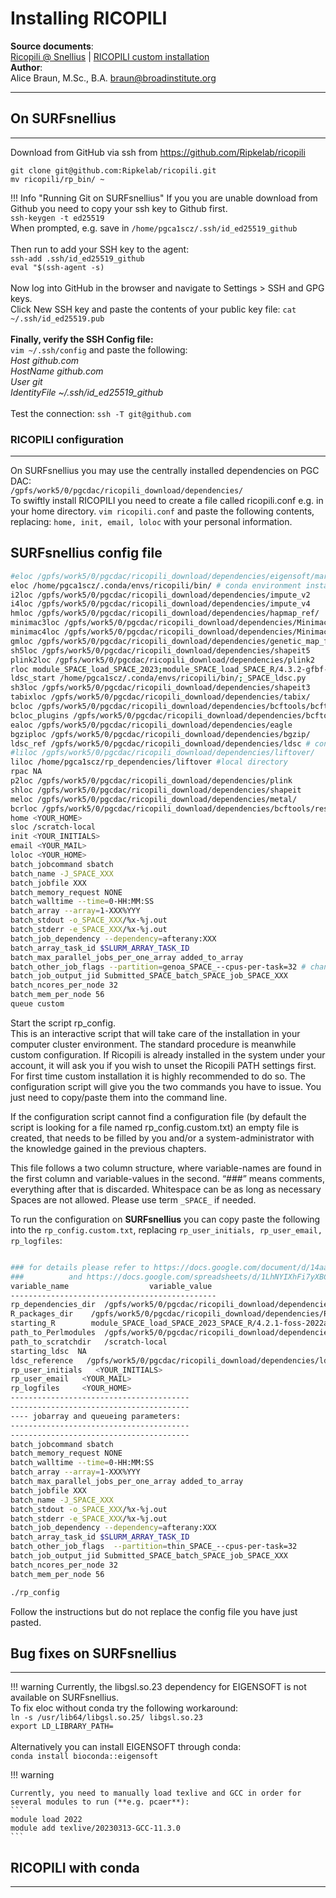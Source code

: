 # Installing RICOPILI
**Source documents**: <br> [Ricopili @ Snellius](https://docs.google.com/document/d/1VL7j-gA7wW8VCvj3YmfRvR8Ny9651WE9EcbUYE1Xg7A/edit?tab=t.0#heading=h.i7fbl6xjsyub) | [RICOPILI custom installation](https://docs.google.com/document/d/14aa-oeT5hF541I8hHsDAL_42oyvlHRC5FWR7gir4xco/edit?tab=t.0#heading=h.clyzm24wfoeu) <br>
**Author**: <br> Alice Braun, M.Sc., B.A. [braun@broadinstitute.org](mailto:braun@broadinstitute.org)<br> 
***

## On SURFsnellius
***
Download from GitHub via ssh from https://github.com/Ripkelab/ricopili

```
git clone git@github.com:Ripkelab/ricopili.git
mv ricopili/rp_bin/ ~
```
!!! Info "Running Git on SURFsnellius"
    If you you are unable download from Github you need to copy your ssh key to Github first. <br>
    `ssh-keygen -t ed25519`<br>
    When prompted, e.g. save in `/home/pgca1scz/.ssh/id_ed25519_github`<br>
    <br>
    Then run to add your SSH key to the agent:<br>
    `ssh-add .ssh/id_ed25519_github`<br>
    `eval "$(ssh-agent -s)`<br>
    <br>
    Now log into GitHub in the browser and navigate to Settings > SSH and GPG keys.<br>
    Click New SSH key and paste the contents of your public key file: `cat ~/.ssh/id_ed25519.pub`<br>
    <br>
    **Finally, verify the SSH Config file:<br>**
    `vim ~/.ssh/config` and paste the following:<br>
    *Host github.com <br>
    HostName github.com <br>
    User git <br>
    IdentityFile ~/.ssh/id_ed25519_github <br>*
    <br>
    Test the connection: `ssh -T git@github.com`


### RICOPILI configuration
***
On SURFsnellius you may use the centrally installed dependencies on PGC DAC: <br>
`/gpfs/work5/0/pgcdac/ricopili_download/dependencies/` <br>
To swiftly install RICOPILI you need to create a file called ricopili.conf e.g. in your home directory.
`vim ricopili.conf` and paste the following contents, replacing: `home, init, email, loloc` with your personal information. <br>

## SURFsnellius config file 
```bash
#eloc /gpfs/work5/0/pgcdac/ricopili_download/dependencies/eigensoft/mar_2023/EIG-master/bin/
eloc /home/pgca1scz/.conda/envs/ricopili/bin/ # conda environment installation
i2loc /gpfs/work5/0/pgcdac/ricopili_download/dependencies/impute_v2
i4loc /gpfs/work5/0/pgcdac/ricopili_download/dependencies/impute_v4
hmloc /gpfs/work5/0/pgcdac/ricopili_download/dependencies/hapmap_ref/
minimac3loc /gpfs/work5/0/pgcdac/ricopili_download/dependencies/Minimac3/
minimac4loc /gpfs/work5/0/pgcdac/ricopili_download/dependencies/Minimac4/minimac4-4.1.2-Linux-x86_64/bin/ 
gmloc /gpfs/work5/0/pgcdac/ricopili_download/dependencies/genetic_map_files 
sh5loc /gpfs/work5/0/pgcdac/ricopili_download/dependencies/shapeit5 
plink2loc /gpfs/work5/0/pgcdac/ricopili_download/dependencies/plink2 
rloc module_SPACE_load_SPACE_2023;module_SPACE_load_SPACE_R/4.3.2-gfbf-2023a;_SPACE_R
ldsc_start /home/pgca1scz/.conda/envs/ricopili/bin/;_SPACE_ldsc.py
sh3loc /gpfs/work5/0/pgcdac/ricopili_download/dependencies/shapeit3
tabixloc /gpfs/work5/0/pgcdac/ricopili_download/dependencies/tabix/
bcloc /gpfs/work5/0/pgcdac/ricopili_download/dependencies/bcftools/bcftools-1.18
bcloc_plugins /gpfs/work5/0/pgcdac/ricopili_download/dependencies/bcftools/bcftools-1.18/plugins/
ealoc /gpfs/work5/0/pgcdac/ricopili_download/dependencies/eagle
bgziploc /gpfs/work5/0/pgcdac/ricopili_download/dependencies/bgzip/
ldsc_ref /gpfs/work5/0/pgcdac/ricopili_download/dependencies/ldsc # conda environment installation
#liloc /gpfs/work5/0/pgcdac/ricopili_download/dependencies/liftover/
liloc /home/pgca1scz/rp_dependencies/liftover #local directory
rpac NA
p2loc /gpfs/work5/0/pgcdac/ricopili_download/dependencies/plink
shloc /gpfs/work5/0/pgcdac/ricopili_download/dependencies/shapeit
meloc /gpfs/work5/0/pgcdac/ricopili_download/dependencies/metal/
bcrloc /gpfs/work5/0/pgcdac/ricopili_download/dependencies/bcftools/resources/
home <YOUR_HOME>
sloc /scratch-local
init <YOUR_INITIALS>
email <YOUR_MAIL>
loloc <YOUR_HOME>
batch_jobcommand sbatch
batch_name -J_SPACE_XXX
batch_jobfile XXX
batch_memory_request NONE
batch_walltime --time=0-HH:MM:SS
batch_array --array=1-XXX%YYY
batch_stdout -o_SPACE_XXX/%x-%j.out
batch_stderr -e_SPACE_XXX/%x-%j.out
batch_job_dependency --dependency=afterany:XXX
batch_array_task_id $SLURM_ARRAY_TASK_ID
batch_max_parallel_jobs_per_one_array added_to_array
batch_other_job_flags --partition=genoa_SPACE_--cpus-per-task=32 # changed to genoa from rome (thin) partition as default
batch_job_output_jid Submitted_SPACE_batch_SPACE_job_SPACE_XXX
batch_ncores_per_node 32
batch_mem_per_node 56
queue custom

```
Start the script rp_config. <br>
This is an interactive script that will take care of the installation in your computer cluster environment. The standard procedure is meanwhile custom configuration. 
If Ricopili is already installed in the system under your account, it will ask you if you wish to unset the Ricopili PATH settings first. For first time custom installation it is highly recommended to do so. The configuration script will give you the two commands you have to issue. You just need to copy/paste them into the command line. 

If the configuration script cannot find a configuration file (by default the script is looking for a file named rp_config.custom.txt) an empty file is created, that needs to be filled by you and/or a system-administrator with the knowledge gained in the previous chapters.

This file follows a two column structure, where variable-names are found in the first column and variable-values in the second. “###” means comments, everything after that is discarded.
Whitespace can be as long as necessary
Spaces are not allowed. Please use term `_SPACE_` if needed. <br>

To run the configuration on **SURFsnellius** you can copy paste the following into the `rp_config.custom.txt`, replacing `rp_user_initials, rp_user_email, rp_logfiles`:<br>
```bash

### for details please refer to https://docs.google.com/document/d/14aa-oeT5hF541I8hHsDAL_42oyvlHRC5FWR7gir4xco/edit?usp=sharing
###          and https://docs.google.com/spreadsheets/d/1LhNYIXhFi7yXBC17UkjI1KMzHhKYz0j2hwnJECBGZk4/edit?usp=sharing
variable_name                  variable_value
----------------------------------------------
rp_dependencies_dir  /gpfs/work5/0/pgcdac/ricopili_download/dependencies
R_packages_dir    /gpfs/work5/0/pgcdac/ricopili_download/dependencies/R_packages
starting_R        module_SPACE_load_SPACE_2023_SPACE_R/4.2.1-foss-2022a;_SPACE_R
path_to_Perlmodules  /gpfs/work5/0/pgcdac/ricopili_download/dependencies/perl_modules
path_to_scratchdir   /scratch-local
starting_ldsc  NA
ldsc_reference   /gpfs/work5/0/pgcdac/ricopili_download/dependencies/ldsc
rp_user_initials   <YOUR_INITIALS>
rp_user_email   <YOUR_MAIL>
rp_logfiles     <YOUR_HOME>
----------------------------------------
----------------------------------------
---- jobarray and queueing parameters:
----------------------------------------
----------------------------------------
batch_jobcommand sbatch
batch_memory_request NONE
batch_walltime --time=0-HH:MM:SS
batch_array --array=1-XXX%YYY
batch_max_parallel_jobs_per_one_array added_to_array
batch_jobfile XXX
batch_name -J_SPACE_XXX
batch_stdout -o_SPACE_XXX/%x-%j.out
batch_stderr -e_SPACE_XXX/%x-%j.out
batch_job_dependency --dependency=afterany:XXX
batch_array_task_id $SLURM_ARRAY_TASK_ID
batch_other_job_flags  --partition=thin_SPACE_--cpus-per-task=32
batch_job_output_jid Submitted_SPACE_batch_SPACE_job_SPACE_XXX
batch_ncores_per_node 32
batch_mem_per_node 56

```


```bash
./rp_config
```
Follow the instructions but do not replace the config file you have just pasted.

## Bug fixes on SURFsnellius
***
!!! warning
    Currently, the libgsl.so.23 dependency for EIGENSOFT is not available on SURFsnellius. <br>
    To fix eloc without conda try the following workaround: <br> 
    `ln -s /usr/lib64/libgsl.so.25/ libgsl.so.23` <br>
    `export LD_LIBRARY_PATH=`
    <br>
    <br>
    Alternatively you can install EIGENSOFT through conda: <br>
    `conda install bioconda::eigensoft`


!!! warning

    Currently, you need to manually load texlive and GCC in order for several modules to run (**e.g. pcaer**):
    ```
    module load 2022
    module add texlive/20230313-GCC-11.3.0 
    ``` 
## RICOPILI with conda
***